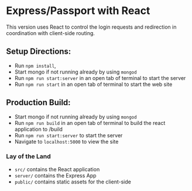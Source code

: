 # Express/Passport with React
This version uses React to control the login requests and redirection in coordination with client-side routing.

## Setup Directions:
* Run `npm install`,
* Start mongo if not running already by using `mongod`
* Run `npm run start:server` in an open tab of terminal to start the server
* Run `npm run start` in an open tab of terminal to start the web site

## Production Build:
* Start mongo if not running already by using `mongod`
* Run `npm run build` in an open tab of terminal to build the react application to /build
* Run `npm run start:server` to start the server
* Navigate to `localhost:5000` to view the site


### Lay of the Land
* `src/` contains the React application
* `server/` contains the Express App
* `public/` contains static assets for the client-side
